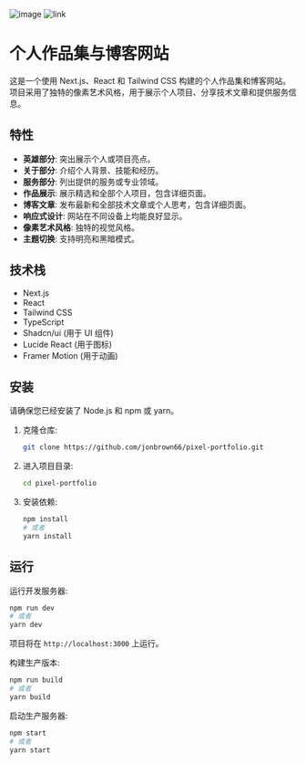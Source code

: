 ![image](https://github.com/user-attachments/assets/75dc43ca-96b9-4b05-9e41-74fa18c31b56)
![link](https://pixel-portfolio-xi.vercel.app/)
# 个人作品集与博客网站

这是一个使用 Next.js、React 和 Tailwind CSS 构建的个人作品集和博客网站。项目采用了独特的像素艺术风格，用于展示个人项目、分享技术文章和提供服务信息。

## 特性

*   **英雄部分**: 突出展示个人或项目亮点。
*   **关于部分**: 介绍个人背景、技能和经历。
*   **服务部分**: 列出提供的服务或专业领域。
*   **作品展示**: 展示精选和全部个人项目，包含详细页面。
*   **博客文章**: 发布最新和全部技术文章或个人思考，包含详细页面。
*   **响应式设计**: 网站在不同设备上均能良好显示。
*   **像素艺术风格**: 独特的视觉风格。
*   **主题切换**: 支持明亮和黑暗模式。

## 技术栈

*   Next.js
*   React
*   Tailwind CSS
*   TypeScript
*   Shadcn/ui (用于 UI 组件)
*   Lucide React (用于图标)
*   Framer Motion (用于动画)

## 安装

请确保您已经安装了 Node.js 和 npm 或 yarn。

1.  克隆仓库:
    ```bash
    git clone https://github.com/jonbrown66/pixel-portfolio.git
    ```
2.  进入项目目录:
    ```bash
    cd pixel-portfolio
    ```
3.  安装依赖:
    ```bash
    npm install
    # 或者
    yarn install
    ```

## 运行

运行开发服务器:

```bash
npm run dev
# 或者
yarn dev
```

项目将在 `http://localhost:3000` 上运行。

构建生产版本:

```bash
npm run build
# 或者
yarn build
```

启动生产服务器:

```bash
npm start
# 或者
yarn start
```

